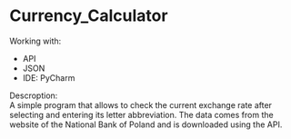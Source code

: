 # Currency_Calculator

Working with:
- API
- JSON
- IDE: PyCharm

Descroption:<br>
A simple program that allows to check the current exchange rate after selecting and entering its letter abbreviation.
The data comes from the website of the National Bank of Poland and is downloaded using the API.
